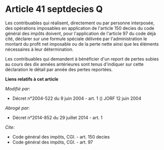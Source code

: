 # Article 41 septdecies Q

Les contribuables qui réalisent, directement ou par personne interposée, des opérations imposables en application de
l'article 150 decies du code général des impôts doivent, pour l'application de l'article 97 du code déjà cité, déclarer sur
une formule spéciale délivrée par l'administration le montant du profit net imposable ou de la perte nette ainsi que les
éléments nécessaires à leur détermination. 

Les contribuables qui demandent à bénéficier d'un report de pertes subies au cours des dix années antérieures sont tenus
d'indiquer sur cette déclaration le détail par année des pertes reportées.

**Liens relatifs à cet article**

_Modifié par_:

  - Décret n°2004-522 du 9 juin 2004 - art. 1 () JORF 12 juin 2004

_Abrogé par_:

  - Décret n°2014-852 du 29 juillet 2014 - art. 1

_Cite_:

  - Code général des impôts, CGI. - art. 150 decies
  - Code général des impôts, CGI. - art. 97
